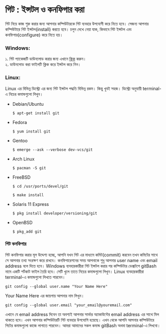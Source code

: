 # গিট : ইন্সটল ও কনফিগার করা

গিট নিয়ে কাজ শুরু করার জন্য আপনার কম্পিউটারকে গিট ব্যবহার উপযোগী করে নিতে হবে। সেজন্য আপনার কম্পিউটারে গিট ইন্সটল(install) করতে হবে। চলুন দেখে নেয়া যাক, কিভাবে গিট ইন্সটল এবং কনফিগার(configure) করে নিতে হয়। 

### Windows:
১. গিট প্যাকেজটি ডাউনলোড করার জন্য এখানে [ক্লিক](http://git-scm.com/download/win) করুন।   
২. ডাউনলোড করা ফাইলটি ক্লিক করে ইন্সটল করে নিন। 

### Linux:
Linux এর বিভিন্ন ডিস্ট্রো এর জন্য গিট ইন্সটল পদ্ধতি বিভিন্ন রকম। কিন্তু খুবই সহজ। ডিস্ট্রো অনুযায়ী terminal-এ নিচের কমান্ডগুলো লিখুন।

* Debian/Ubuntu  
    ```
    $ apt-get install git  
    ```  
* Fedora  
    ```
    $ yum install git  
    ```  
* Gentoo  
    ```
    $ emerge --ask --verbose dev-vcs/git
    ```  
* Arch Linux  
    ```
    $ pacman -S git
    ```  
* FreeBSD  
    ```
    $ cd /usr/ports/devel/git
    ```  
    ```
    $ make install
    ```  
* Solaris 11 Express  
    ```
    $ pkg install developer/versioning/git
    ```  
* OpenBSD  
    ```
    $ pkg_add git
    ```  

### গিট কনফিগার
 গিট কনফিগার করার মূল উদ্দেশ্য হচ্ছে, আপনি যখন গিট এর মাধ্যমে কমিট(commit) করবেন তখন কমিটের সাথে সে আপনার তথ্য সংরক্ষণ করে রাখবে। কনফিগারেশনের সময় আপনাকে শুধু আপনার user name এবং email address বলে দিতে হবে। Windows ব্যবহারকারীরা
গিট ইন্সটল করার পর কম্পিউটার ডেক্সটপে gitBash নামে একটি শর্টকাট ফাইল তৈরি হবে। সেটি খুলে তাতে নিচের কমান্ডগুলো লিখুন। Linux ব্যবহারকারীরা terminal-এ কমান্ডগুলো লিখতে পারবেন।

    git config --global user.name "Your Name Here"

Your Name Here এর জায়গায় আপনার নাম লিখুন।

    git config --global user.email "your_email@youremail.com"

এখানে যে email address দিবেন তা অবশ্যই আপনার সার্ভার অ্যাকাউন্টের email address এর সাথে মিল থাকতে হবে। এখন আপনার কম্পিউটারটি গিট ব্যবহার উপযোগি হয়েছে। এখন থেকে আপনি আপনার কম্পিউটারে গিটের কমান্ডগুলো কাজে লাগাতে পারবেন। আমরা আমাদের সকল কমান্ড gitBash অথবা terminal-এ লিখবো।